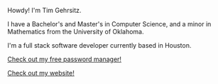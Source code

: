 Howdy! I'm Tim Gehrsitz.

I have a Bachelor's and Master's in Computer Science, and a minor in Mathematics from the University of Oklahoma.

I'm a full stack software developer currently based in Houston.

[Check out my free password manager!](https://www.pass-the-salt.netlify.app/)

[Check out my website!](https://www.timgehr.com/#/)
